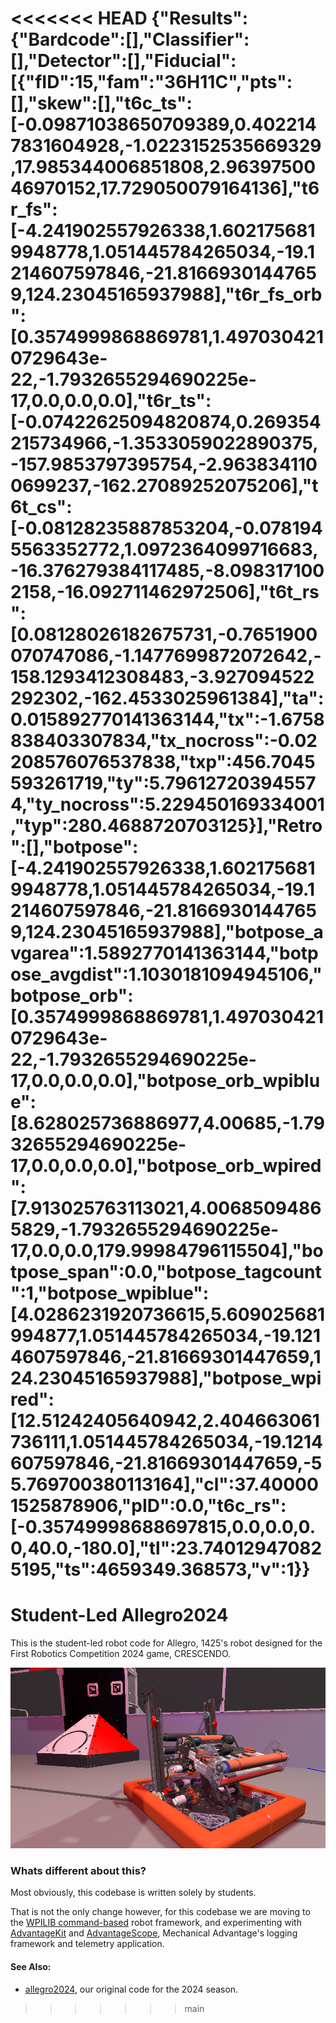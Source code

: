 <<<<<<< HEAD
{\"Results\":{\"Bardcode\":[],\"Classifier\":[],\"Detector\":[],\"Fiducial\":[{\"fID\":15,\"fam\":\"36H11C\",\"pts\":[],\"skew\":[],\"t6c_ts\":[-0.09871038650709389,0.4022147831604928,-1.0223152535669329,17.985344006851808,2.9639750046970152,17.729050079164136],\"t6r_fs\":[-4.241902557926338,1.6021756819948778,1.051445784265034,-19.1214607597846,-21.81669301447659,124.23045165937988],\"t6r_fs_orb\":[0.3574999868869781,1.4970304210729643e-22,-1.7932655294690225e-17,0.0,0.0,0.0],\"t6r_ts\":[-0.07422625094820874,0.269354215734966,-1.3533059022890375,-157.9853797395754,-2.9638341100699237,-162.27089252075206],\"t6t_cs\":[-0.08128235887853204,-0.0781945563352772,1.0972364099716683,-16.376279384117485,-8.0983171002158,-16.092711462972506],\"t6t_rs\":[0.08128026182675731,-0.7651900070747086,-1.1477699872072642,-158.1293412308483,-3.927094522292302,-162.4533025961384],\"ta\":0.015892770141363144,\"tx\":-1.6758838403307834,\"tx_nocross\":-0.02208576076537838,\"txp\":456.7045593261719,\"ty\":5.796127203945574,\"ty_nocross\":5.229450169334001,\"typ\":280.4688720703125}],\"Retro\":[],\"botpose\":[-4.241902557926338,1.6021756819948778,1.051445784265034,-19.1214607597846,-21.81669301447659,124.23045165937988],\"botpose_avgarea\":1.5892770141363144,\"botpose_avgdist\":1.1030181094945106,\"botpose_orb\":[0.3574999868869781,1.4970304210729643e-22,-1.7932655294690225e-17,0.0,0.0,0.0],\"botpose_orb_wpiblue\":[8.628025736886977,4.00685,-1.7932655294690225e-17,0.0,0.0,0.0],\"botpose_orb_wpired\":[7.913025763113021,4.00685094865829,-1.7932655294690225e-17,0.0,0.0,179.99984796115504],\"botpose_span\":0.0,\"botpose_tagcount\":1,\"botpose_wpiblue\":[4.0286231920736615,5.609025681994877,1.051445784265034,-19.1214607597846,-21.81669301447659,124.23045165937988],\"botpose_wpired\":[12.51242405640942,2.404663061736111,1.051445784265034,-19.1214607597846,-21.81669301447659,-55.769700380113164],\"cl\":37.400001525878906,\"pID\":0.0,\"t6c_rs\":[-0.35749998688697815,0.0,0.0,0.0,40.0,-180.0],\"tl\":23.740129470825195,\"ts\":4659349.368573,\"v\":1}}
=======
# Student-Led Allegro2024

This is the student-led robot code for Allegro, 1425's robot designed for the First Robotics Competition 2024 game, CRESCENDO.

![Robot Image](/robot.png)

### Whats different about this?

Most obviously, this codebase is written solely by students.

That is not the only change however, for this codebase we are moving to the
[WPILIB command-based](https://docs.wpilib.org/en/stable/docs/software/commandbased/index.html) robot framework, and experimenting with
[AdvantageKit](https://github.com/Mechanical-Advantage/AdvantageKit) and [AdvantageScope](https://github.com/Mechanical-Advantage/AdvantageScope), Mechanical Advantage's logging framework and telemetry application.

#### See Also:

- [allegro2024](https://github.com/errorcodexero/allegro2024), our original code for the 2024 season.
>>>>>>> main
